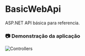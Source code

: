 # BasicWebApi
ASP.NET API básica para referencia.

### 📷 Demonstração da aplicação
<img alt="Controllers" src="/readme_images/BasicWebApiControllers.JPG"/>
